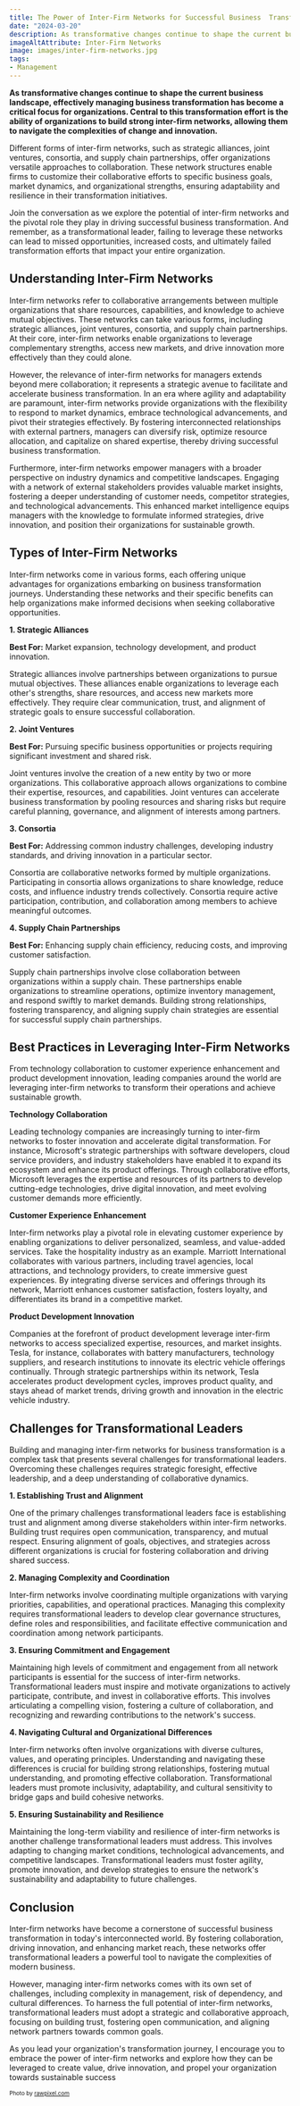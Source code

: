 ```yaml
---
title: The Power of Inter-Firm Networks for Successful Business  Transformation
date: "2024-03-20"
description: As transformative changes continue to shape the current business landscape, effectively managing business transformation has become a critical focus for organizations. Central to this transformation effort is the ability of organizations to build strong inter-firm networks, allowing them to navigate the complexities of change and innovation.
imageAltAttribute: Inter-Firm Networks
image: images/inter-firm-networks.jpg
tags:
- Management
---
```


**As transformative changes continue to shape the current business landscape, effectively managing business transformation has become a critical focus for organizations. Central to this transformation effort is the ability of organizations to build strong inter-firm networks, allowing them to navigate the complexities of change and innovation.**

Different forms of inter-firm networks, such as strategic alliances, joint ventures, consortia, and supply chain partnerships, offer organizations versatile approaches to collaboration. These network structures enable firms to customize their collaborative efforts to specific business goals, market dynamics, and organizational strengths, ensuring adaptability and resilience in their transformation initiatives.

Join the conversation as we explore the potential of inter-firm networks and the pivotal role they play in driving successful business transformation. And remember, as a transformational leader, failing to leverage these networks can lead to missed opportunities, increased costs, and ultimately failed transformation efforts that impact your entire organization.

## Understanding Inter-Firm Networks

Inter-firm networks refer to collaborative arrangements between multiple organizations that share resources, capabilities, and knowledge to achieve mutual objectives. These networks can take various forms, including strategic alliances, joint ventures, consortia, and supply chain partnerships. At their core, inter-firm networks enable organizations to leverage complementary strengths, access new markets, and drive innovation more effectively than they could alone.

However, the relevance of inter-firm networks for managers extends beyond mere collaboration; it represents a strategic avenue to facilitate and accelerate business transformation. In an era where agility and adaptability are paramount, inter-firm networks provide organizations with the flexibility to respond to market dynamics, embrace technological advancements, and pivot their strategies effectively. By fostering interconnected relationships with external partners, managers can diversify risk, optimize resource allocation, and capitalize on shared expertise, thereby driving successful business transformation.

Furthermore, inter-firm networks empower managers with a broader perspective on industry dynamics and competitive landscapes. Engaging with a network of external stakeholders provides valuable market insights, fostering a deeper understanding of customer needs, competitor strategies, and technological advancements. This enhanced market intelligence equips managers with the knowledge to formulate informed strategies, drive innovation, and position their organizations for sustainable growth.

## Types of Inter-Firm Networks

Inter-firm networks come in various forms, each offering unique advantages for organizations embarking on business transformation journeys. Understanding these networks and their specific benefits can help organizations make informed decisions when seeking collaborative opportunities.

**1. Strategic Alliances**

**Best For:** Market expansion, technology development, and product innovation.

Strategic alliances involve partnerships between organizations to pursue mutual objectives. These alliances enable organizations to leverage each other's strengths, share resources, and access new markets more effectively. They require clear communication, trust, and alignment of strategic goals to ensure successful collaboration.

**2. Joint Ventures**

**Best For:** Pursuing specific business opportunities or projects requiring significant investment and shared risk.

Joint ventures involve the creation of a new entity by two or more organizations. This collaborative approach allows organizations to combine their expertise, resources, and capabilities. Joint ventures can accelerate business transformation by pooling resources and sharing risks but require careful planning, governance, and alignment of interests among partners.

**3. Consortia**

**Best For:** Addressing common industry challenges, developing industry standards, and driving innovation in a particular sector.

Consortia are collaborative networks formed by multiple organizations. Participating in consortia allows organizations to share knowledge, reduce costs, and influence industry trends collectively. Consortia require active participation, contribution, and collaboration among members to achieve meaningful outcomes.

**4. Supply Chain Partnerships**

**Best For:** Enhancing supply chain efficiency, reducing costs, and improving customer satisfaction.

Supply chain partnerships involve close collaboration between organizations within a supply chain. These partnerships enable organizations to streamline operations, optimize inventory management, and respond swiftly to market demands. Building strong relationships, fostering transparency, and aligning supply chain strategies are essential for successful supply chain partnerships.

## Best Practices in Leveraging Inter-Firm Networks

From technology collaboration to customer experience enhancement and product development innovation, leading companies around the world are leveraging inter-firm networks to transform their operations and achieve sustainable growth. 

**Technology Collaboration**

Leading technology companies are increasingly turning to inter-firm networks to foster innovation and accelerate digital transformation. For instance, Microsoft's strategic partnerships with software developers, cloud service providers, and industry stakeholders have enabled it to expand its ecosystem and enhance its product offerings. Through collaborative efforts, Microsoft leverages the expertise and resources of its partners to develop cutting-edge technologies, drive digital innovation, and meet evolving customer demands more efficiently.

**Customer Experience Enhancement**

Inter-firm networks play a pivotal role in elevating customer experience by enabling organizations to deliver personalized, seamless, and value-added services. Take the hospitality industry as an example. Marriott International collaborates with various partners, including travel agencies, local attractions, and technology providers, to create immersive guest experiences. By integrating diverse services and offerings through its network, Marriott enhances customer satisfaction, fosters loyalty, and differentiates its brand in a competitive market.

**Product Development Innovation**

Companies at the forefront of product development leverage inter-firm networks to access specialized expertise, resources, and market insights. Tesla, for instance, collaborates with battery manufacturers, technology suppliers, and research institutions to innovate its electric vehicle offerings continually. Through strategic partnerships within its network, Tesla accelerates product development cycles, improves product quality, and stays ahead of market trends, driving growth and innovation in the electric vehicle industry.

## Challenges for Transformational Leaders

Building and managing inter-firm networks for business transformation is a complex task that presents several challenges for transformational leaders. Overcoming these challenges requires strategic foresight, effective leadership, and a deep understanding of collaborative dynamics.

**1. Establishing Trust and Alignment**

One of the primary challenges transformational leaders face is establishing trust and alignment among diverse stakeholders within inter-firm networks. Building trust requires open communication, transparency, and mutual respect. Ensuring alignment of goals, objectives, and strategies across different organizations is crucial for fostering collaboration and driving shared success.

**2. Managing Complexity and Coordination**

Inter-firm networks involve coordinating multiple organizations with varying priorities, capabilities, and operational practices. Managing this complexity requires transformational leaders to develop clear governance structures, define roles and responsibilities, and facilitate effective communication and coordination among network participants.

**3. Ensuring Commitment and Engagement**

Maintaining high levels of commitment and engagement from all network participants is essential for the success of inter-firm networks. Transformational leaders must inspire and motivate organizations to actively participate, contribute, and invest in collaborative efforts. This involves articulating a compelling vision, fostering a culture of collaboration, and recognizing and rewarding contributions to the network's success.

**4. Navigating Cultural and Organizational Differences**

Inter-firm networks often involve organizations with diverse cultures, values, and operating principles. Understanding and navigating these differences is crucial for building strong relationships, fostering mutual understanding, and promoting effective collaboration. Transformational leaders must promote inclusivity, adaptability, and cultural sensitivity to bridge gaps and build cohesive networks.

**5. Ensuring Sustainability and Resilience**

Maintaining the long-term viability and resilience of inter-firm networks is another challenge transformational leaders must address. This involves adapting to changing market conditions, technological advancements, and competitive landscapes. Transformational leaders must foster agility, promote innovation, and develop strategies to ensure the network's sustainability and adaptability to future challenges.

## Conclusion

Inter-firm networks have become a cornerstone of successful business transformation in today's interconnected world. By fostering collaboration, driving innovation, and enhancing market reach, these networks offer transformational leaders a powerful tool to navigate the complexities of modern business.

However, managing inter-firm networks comes with its own set of challenges, including complexity in management, risk of dependency, and cultural differences. To harness the full potential of inter-firm networks, transformational leaders must adopt a strategic and collaborative approach, focusing on building trust, fostering open communication, and aligning network partners towards common goals.

As you lead your organization's transformation journey, I encourage you to embrace the power of inter-firm networks and explore how they can be leveraged to create value, drive innovation, and propel your organization towards sustainable success 

<p style= "font-size:10px;">Photo by <a href="https://www.freepik.es/foto-gratis/gente-negocios-red-silueta-remezcla-redes-sociales_12195325.htm" target="_blank">rawpixel.com</a></p>
